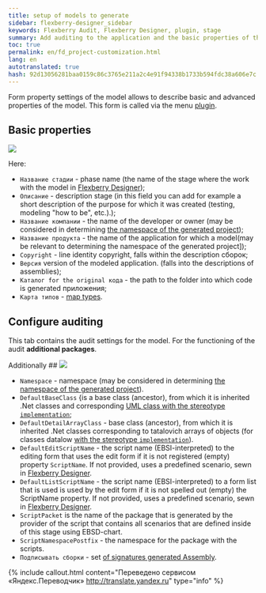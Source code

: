 ```yaml
--- 
title: setup of models to generate 
sidebar: flexberry-designer_sidebar 
keywords: Flexberry Audit, Flexberry Designer, plugin, stage 
summary: Add auditing to the application and the basic properties of the stage 
toc: true 
permalink: en/fd_project-customization.html 
lang: en 
autotranslated: true 
hash: 92d13056281baa0159c86c3765e211a2c4e91f94338b1733b594fdc38a606e7c 
--- 
```


Form property settings of the model allows to describe basic and advanced properties of the model. This form is called via the menu [plugin](fo_orm-case-plugin.html). 

## Basic properties 

![](/images/pages/products/flexberry-designer/generate/stage-properties.png) 

Here: 
* `Название стадии` - phase name (the name of the stage where the work with the model in [Flexberry Designer](fd_flexberry-designer.html)); 
* `Описание` - description stage (in this field you can add for example a short description of the purpose for which it was created (testing, modeling "how to be", etc.).); 
* `Название компании` - the name of the developer or owner (may be considered in determining [the namespace of the generated project](fo_location-assembly.html)); 
* `Название продукта` - the name of the application for which a model(may be relevant to determining the namespace of the generated project]); 
* `Copyright` - line identity copyright, falls within the description сборок; 
* `Версия` version of the modeled application. (falls into the descriptions of assemblies); 
* `Каталог for the original кода` - the path to the folder into which code is generated приложения; 
* `Карта типов` - [map types](fd_types-map.html). 

## Configure auditing 

This tab contains the audit settings for the model. For the functioning of the audit __additional packages__. 

Additionally ## 
![](/images/pages/products/flexberry-designer/generate/stage-properties-ext.png) 

* `Namespace` - namespace (may be considered in determining [the namespace of the generated project](fo_location-assembly.html)). 
* `DefaultBaseClass` {is a base class (ancestor), from which it is inherited .Net classes and corresponding [UML class with the stereotype `implementation`](fd_data-classes.html); 
* `DefaultDetailArrayClass` - base class (ancestor), from which it is inherited .Net classes corresponding to tatalovich arrays of objects (for classes datalow [with the stereotype `implementation`](fd_data-classes.html)). 
* `DefaultEditScriptName` - the script name (EBSI-interpreted) to the editing form that uses the edit form if it is not registered (empty) property `ScriptName`. If not provided, uses a predefined scenario, sewn in [Flexberry Designer](fd_flexberry-designer.html).
* `DefaultListScriptName` - the script name (EBSI-interpreted) to a form list that is used is used by the edit form if it is not spelled out (empty) the ScriptName property. If not provided, uses a predefined scenario, sewn in [Flexberry Designer](fd_flexberry-designer.html). 
* `ScriptPacket` is the name of the package that is generated by the provider of the script that contains all scenarios that are defined inside of this stage using EBSD-chart. 
* `ScriptNamespacePostfix` - the namespace for the package with the scripts. 
* `Подписывать сборки` - set [of signatures generated Assembly](fd_sign-assembly.html). 




{% include callout.html content="Переведено сервисом «Яндекс.Переводчик» <http://translate.yandex.ru>" type="info" %}
